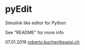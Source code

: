# pyEdit
Simulink like editor for Python

See "README" for more info

07.01.2019 roberto.bucher@supsi.ch
